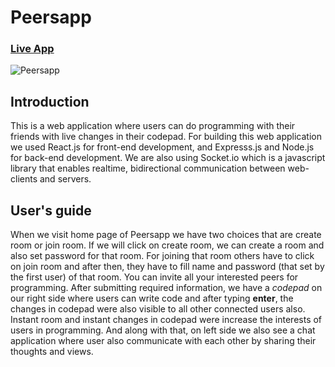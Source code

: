 # Peersapp

### [Live App](https://peersapp.netlify.com)

![Peersapp](https://user-images.githubusercontent.com/61876890/109605221-cd793080-7b4a-11eb-831f-73b32582f590.png)



## Introduction

This is a web application where users can do programming with their friends with live changes in their codepad.
For building this web application we used React.js for front-end development, and Expresss.js and Node.js for back-end development. We are also using Socket.io which is  a javascript library that enables realtime, bidirectional communication between web-clients and servers.

## User's guide
When we visit home page of Peersapp we have two choices that are create room or join room. If we will click on create room, we can create a room and also set password for that room. For joining that room others have to click on join room and after then, they have to fill name and password (that set by the first user) of that room. You can invite all your interested peers for programming. After submitting required information, we have a *codepad* on our right side where users can write code and after typing **enter**, the changes in codepad were also visible to all other connected users also. Instant room and instant changes in codepad were increase the interests of users in programming. And along with that, on left side we also see a chat application where user also communicate with each other by sharing their thoughts and views.

